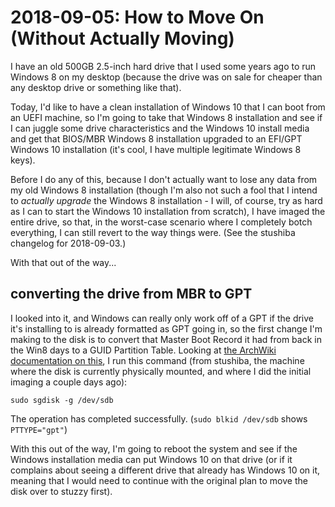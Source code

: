 # 2018-09-05: How to Move On (Without Actually Moving)

I have an old 500GB 2.5-inch hard drive that I used some years ago to run Windows 8 on my desktop (because the drive was on sale for cheaper than any desktop drive or something like that).

Today, I'd like to have a clean installation of Windows 10 that I can boot from an UEFI machine, so I'm going to take that Windows 8 installation and see if I can juggle some drive characteristics and the Windows 10 install media and get that BIOS/MBR Windows 8 installation upgraded to an EFI/GPT Windows 10 installation (it's cool, I have multiple legitimate Windows 8 keys).

Before I do any of this, because I don't actually want to lose any data from my old Windows 8 installation (though I'm also not such a fool that I intend to *actually upgrade* the Windows 8 installation - I will, of course, try as hard as I can to start the Windows 10 installation from scratch), I have imaged the entire drive, so that, in the worst-case scenario where I completely botch everything, I can still revert to the way things were. (See the stushiba changelog for 2018-09-03.)

With that out of the way...

## converting the drive from MBR to GPT

I looked into it, and Windows can really only work off of a GPT if the drive it's installing to is already formatted as GPT going in, so the first change I'm making to the disk is to convert that Master Boot Record it had from back in the Win8 days to a GUID Partition Table. Looking at [the ArchWiki documentation on this](https://wiki.archlinux.org/index.php/Gdisk#Convert_between_MBR_and_GPT), I run this command (from stushiba, the machine where the disk is currently physically mounted, and where I did the initial imaging a couple days ago):

`sudo sgdisk -g /dev/sdb`

The operation has completed successfully. (`sudo blkid /dev/sdb` shows `PTTYPE="gpt"`)

With this out of the way, I'm going to reboot the system and see if the Windows installation media can put Windows 10 on that drive (or if it complains about seeing a different drive that already has Windows 10 on it, meaning that I would need to continue with the original plan to move the disk over to stuzzy first).
